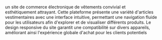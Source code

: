  un site de commerce électronique de vêtements convivial et esthétiquement attrayant. Cette plateforme présente une variété d'articles vestimentaires avec une interface intuitive, permettant une navigation fluide pour les utilisateurs afin d'explorer et de visualiser différents produits. Le design responsive du site garantit une compatibilité sur divers appareils, améliorant ainsi l'expérience globale d'achat pour les clients potentiels
